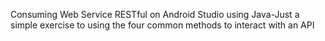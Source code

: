 Consuming Web Service RESTful on Android Studio using Java-Just a simple exercise to using the four common methods to interact with an API
